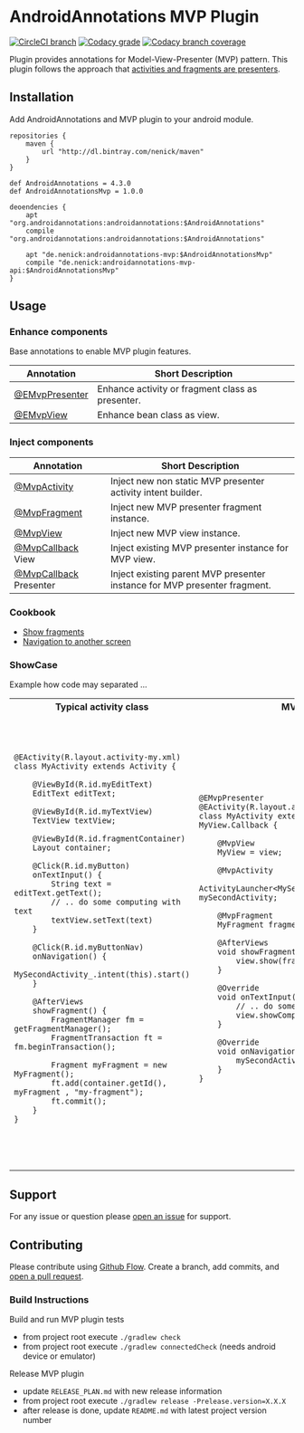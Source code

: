 # AndroidAnnotations MVP Plugin

[![CircleCI branch](https://img.shields.io/circleci/project/github/nenick/androidannotations-mvp/master.svg)](https://circleci.com/gh/nenick/androidannotations-mvp)
[![Codacy grade](https://img.shields.io/codacy/grade/cd0e4c895cb3452885b838f8a1aef25c.svg)](https://www.codacy.com/app/nico_kuechler/androidannotations-mvp)
[![Codacy branch coverage](https://img.shields.io/codacy/coverage/cd0e4c895cb3452885b838f8a1aef25c/master.svg)](https://www.codacy.com/app/nico_kuechler/androidannotations-mvp)

Plugin provides annotations for Model-View-Presenter (MVP) pattern.
This plugin follows the approach that [activities and fragments are presenters](http://www.techyourchance.com/activities-android/).


## Installation

Add AndroidAnnotations and MVP plugin to your android module.

```
repositories {
    maven {
        url "http://dl.bintray.com/nenick/maven"
    }
}

def AndroidAnnotations = 4.3.0
def AndroidAnnotationsMvp = 1.0.0 

deoendencies {
    apt "org.androidannotations:androidannotations:$AndroidAnnotations"
    compile "org.androidannotations:androidannotations:$AndroidAnnotations"
    
    apt "de.nenick:androidannotations-mvp:$AndroidAnnotationsMvp"
    compile "de.nenick:androidannotations-mvp-api:$AndroidAnnotationsMvp"
}
```

## Usage

### Enhance components

Base annotations to enable MVP plugin features.

Annotation | Short Description
---|---
[@EMvpPresenter](EnhanceAsPresenter.md) | Enhance activity or fragment class as presenter.
[@EMvpView](EnhanceAsView.md) | Enhance bean class as view.

### Inject components

Annotation | Short Description
---|---
[@MvpActivity](docs/EnhanceAsPresenter.md) | Inject new non static MVP presenter activity intent builder.
[@MvpFragment](docs/EnhanceAsPresenter.md) | Inject new MVP presenter fragment instance.
[@MvpView](docs/EnhanceAsPresenter.md) | Inject new MVP view instance.
[@MvpCallback](docs/EnhanceAsView.md#presenter_callback) View | Inject existing MVP presenter instance for MVP view.
[@MvpCallback](docs/EnhanceAsPresenter.md) Presenter | Inject existing parent MVP presenter instance for MVP presenter fragment.

### Cookbook 

* [Show fragments](docs/CookManageFragments.md)
* [Navigation to another screen](docs/CookViewNavigation.md)

### ShowCase

Example how code may separated ... 

<table>
    <tr>
        <th>Typical activity class</td>
        <th>MVP Presenter</td>
        <th>MVP View</td>
    </tr>
    <tr>
<td><pre>

    @EActivity(R.layout.activity-my.xml)
    class MyActivity extends Activity {

        @ViewById(R.id.myEditText)
        EditText editText;

        @ViewById(R.id.myTextView)
        TextView textView;

        @ViewById(R.id.fragmentContainer)
        Layout container;

        @Click(R.id.myButton)
        onTextInput() {
            String text = editText.getText();
            // .. do some computing with text
            textView.setText(text)
        }

        @Click(R.id.myButtonNav)
        onNavigation() {
            MySecondActivity_.intent(this).start()
        }

        @AfterViews
        showFragment() {
            FragmentManager fm = getFragmentManager();
            FragmentTransaction ft = fm.beginTransaction();   

            Fragment myFragment = new MyFragment();
            ft.add(container.getId(), myFragment , "my-fragment");
            ft.commit();
        }
    }

</pre></td>
<td><pre>

    @EMvpPresenter
    @EActivity(R.layout.activity-my.xml)
    class MyActivity extends Activity implements MyView.Callback {

        @MvpView
        MyView = view;

        @MvpActivity
        ActivityLauncher<MySecondActivity_.IntentBuilder_> mySecondActivity;

        @MvpFragment
        MyFragment fragment;

        @AfterViews
        void showFragment() {
            view.show(fragment);
        }

        @Override
        void onTextInput(String text) {
            // .. do some computing with text
            view.showComputingResult(text)
        }

        @Override
        void onNavigation() {
            mySecondActivity.intent(this).start();
        }
    }

</pre></td>
<td><pre>

    @EMvpView
    @EBean
    class MyView {

        interface Callback {
            void onTextInput(String text);
            void onNavigation();
            FragmentManager getFragmentManager();
        }

        @ViewById(R.id.myEditText)
        EditText editText;

        @ViewById(R.id.myTextView)
        TextView textView;

        @ViewById(R.id.fragmentContainer)
        Layout container;

        @MvpCallback
        Callback callback;

        @Click(R.id.myButton)
        void onMyButton() {
            callback.onTextInput(editText.getText());
        }

        void showComputingResult(String text) {
            textView.setText(text)
        }

        void show(Fragment fragment) {
            FragmentManager fm = getFragmentManager();
            FragmentTransaction ft = fm.beginTransaction();   
            ft.add(container.getId(), fragment, "my-fragment");
            ft.commit();
        }
    }
    
</pre></td>
</tr>
</table>

## Support

For any issue or question please [open an issue](https://github.com/nenick/androidannotations-mvp/issues/new) for support.

## Contributing

Please contribute using [Github Flow](https://guides.github.com/introduction/flow/). 
Create a branch, add commits, and [open a pull request](https://github.com/nenick/androidannotations-mvp/compare/).

### Build Instructions

Build and run MVP plugin tests

* from project root execute `./gradlew check`
* from project root execute `./gradlew connectedCheck` (needs android device or emulator)

Release MVP plugin

* update `RELEASE_PLAN.md` with new release information
* from project root execute  `./gradlew release -Prelease.version=X.X.X`
* after release is done, update `README.md` with latest project version number
